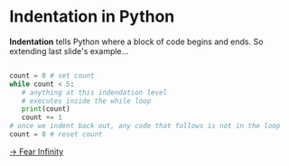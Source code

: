 # Indentation in Python

 **Indentation** tells Python where a block of code begins and ends. So extending last slide's example...

 ```python

count = 0 # set count
while count < 5:
    # anything at this indendation level
    # executes inside the while loop
    print(count) 
    count += 1
# once we indent back out, any code that follows is not in the loop
count = 0 # reset count
```

[-> Fear Infinity](/while-loops/05_fearInfinity.md)